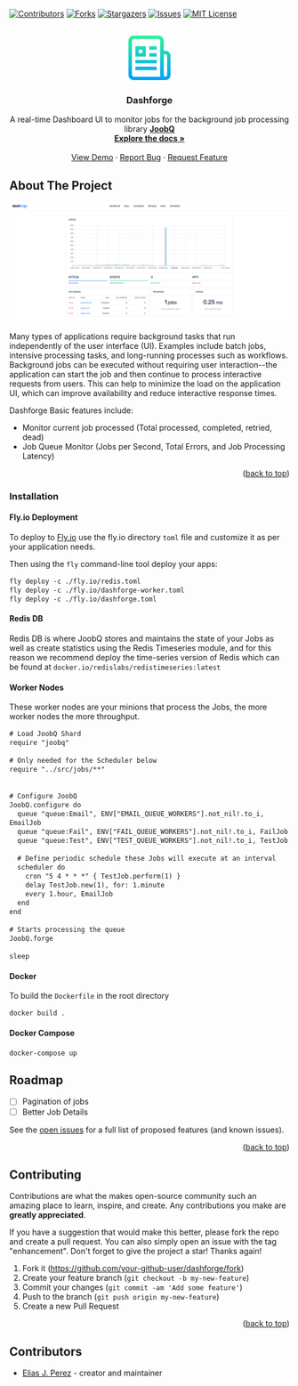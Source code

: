 <div id="top"></div>

[![Contributors][contributors-shield]][contributors-url]
[![Forks][forks-shield]][forks-url]
[![Stargazers][stars-shield]][stars-url]
[![Issues][issues-shield]][issues-url]
[![MIT License][license-shield]][license-url]

<br />
<div align="center">
  <a href="https://github.com/azutoolkit/dashforge">
    <img src="images/logo.png" alt="Logo" width="80" height="80">
  </a>

<h3 align="center">Dashforge</h3>

  <p align="center">
    A real-time Dashboard UI to monitor jobs for the background
job processing library <a href="https://github.com/azutoolkit/joobq"><strong>JoobQ</strong></a>
    <br />
    <a href="https://github.com/azutoolkit/dashforge"><strong>Explore the docs »</strong></a>
    <br />
    <br />
    <a href="https://dashforge.io">View Demo</a>
    ·
    <a href="https://github.com/azutoolkit/dashforge/issues">Report Bug</a>
    ·
    <a href="https://github.com/azutoolkit/dashforge/issues">Request Feature</a>
  </p>
</div>

## About The Project

[![DashForge Screen Shot][product-screenshot]](https://dashforge.io)

Many types of applications require background tasks that run independently of the
user interface (UI). Examples include batch jobs, intensive processing tasks, and
long-running processes such as workflows. Background jobs can be executed without
requiring user interaction--the application can start the job and then continue to
process interactive requests from users. This can help to minimize the load on the
application UI, which can improve availability and reduce interactive response times.

Dashforge Basic features include:

- Monitor current job processed (Total processed, completed, retried, dead)
- Job Queue Monitor (Jobs per Second, Total Errors, and Job Processing Latency)

<p align="right">(<a href="#top">back to top</a>)</p>

### Installation

#### Fly.io Deployment

To deploy to [Fly.io](https://fly.io) use the fly.io directory `toml` file and
customize it as per your application needs.

Then using the `fly` command-line tool deploy your apps:

```ssh
fly deploy -c ./fly.io/redis.toml
fly deploy -c ./fly.io/dashforge-worker.toml
fly deploy -c ./fly.io/dashforge.toml
```

#### Redis DB

Redis DB is where JoobQ stores and maintains the state of your Jobs as well as
create statistics using the Redis Timeseries module, and for this reason we recommend
deploy the time-series version of Redis which can be found at `docker.io/redislabs/redistimeseries:latest`

#### Worker Nodes

These worker nodes are your minions that process the Jobs, the more worker nodes
the more throughput.

```crystal
# Load JoobQ Shard
require "joobq"

# Only needed for the Scheduler below
require "../src/jobs/**"


# Configure JoobQ
JoobQ.configure do
  queue "queue:Email", ENV["EMAIL_QUEUE_WORKERS"].not_nil!.to_i, EmailJob
  queue "queue:Fail", ENV["FAIL_QUEUE_WORKERS"].not_nil!.to_i, FailJob
  queue "queue:Test", ENV["TEST_QUEUE_WORKERS"].not_nil!.to_i, TestJob

  # Define periodic schedule these Jobs will execute at an interval
  scheduler do
    cron "5 4 * * *" { TestJob.perform(1) }
    delay TestJob.new(1), for: 1.minute
    every 1.hour, EmailJob
  end
end

# Starts processing the queue
JoobQ.forge

sleep
```

#### Docker

To build the `Dockerfile` in the root directory

```ssh
docker build .
```

#### Docker Compose

```ssh
docker-compose up
```

## Roadmap

- [ ] Pagination of jobs
- [ ] Better Job Details

See the [open issues](https://github.com/gazutoolkit/dashforge/issues) for a
full list of proposed features (and known issues).

<p align="right">(<a href="#top">back to top</a>)</p>

## Contributing

Contributions are what the makes open-source community such an amazing place to learn,
inspire, and create. Any contributions you make are **greatly appreciated**.

If you have a suggestion that would make this better, please fork the repo and
create a pull request. You can also simply open an issue with the tag "enhancement".
Don't forget to give the project a star! Thanks again!

1. Fork it (<https://github.com/your-github-user/dashforge/fork>)
2. Create your feature branch (`git checkout -b my-new-feature`)
3. Commit your changes (`git commit -am 'Add some feature'`)
4. Push to the branch (`git push origin my-new-feature`)
5. Create a new Pull Request

<p align="right">(<a href="#top">back to top</a>)</p>

## Contributors

- [Elias J. Perez](https://github.com/eliasjpr) - creator and maintainer

<!-- MARKDOWN LINKS & IMAGES -->
<!-- https://www.markdownguide.org/basic-syntax/#reference-style-links -->

[contributors-shield]: https://img.shields.io/github/contributors/azutoolkit/dashforge.svg?style=for-the-badge
[contributors-url]: https://github.com/azutoolkit/dashforge/graphs/contributors
[forks-shield]: https://img.shields.io/github/forks/azutoolkit/dashforge.svg?style=for-the-badge
[forks-url]: https://github.com/azutoolkit/dashforge/network/members
[stars-shield]: https://img.shields.io/github/stars/azutoolkit/dashforge.svg?style=for-the-badge
[stars-url]: https://github.com/azutoolkit/dashforge/stargazers
[issues-shield]: https://img.shields.io/github/issues/azutoolkit/dashforge.svg?style=for-the-badge
[issues-url]: https://github.com/azutoolkit/dashforge/issues
[license-shield]: https://img.shields.io/github/license/azutoolkit/dashforge.svg?style=for-the-badge
[license-url]: https://github.com/azutoolkit/dashforge/blob/master/LICENSE.txt
[linkedin-shield]: https://img.shields.io/badge/-LinkedIn-black.svg?style=for-the-badge&logo=linkedin&colorB=555
[product-screenshot]: images/DashForge.png
